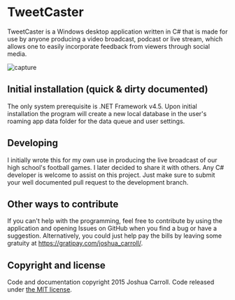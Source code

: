 TweetCaster
===========
TweetCaster is a Windows desktop application written in C# that is made for use by anyone producing a video broadcast, podcast or live stream, which allows one to easily incorporate feedback from viewers through social media.

![capture](https://cloud.githubusercontent.com/assets/2617394/11320654/00d0bf50-9066-11e5-8a5c-702753743fd9.PNG)

## Initial installation (quick & dirty documented)

The only system prerequisite is .NET Framework v4.5.  Upon initial installation the program will create a new local database in the user's roaming app data folder for the data queue and user settings.

## Developing

I initially wrote this for my own use in producing the live broadcast of our high school's football games.  I later decided to share it with others.  Any C# developer is welcome to assist on this project.  Just make sure to submit your well documented pull request to the development branch.

## Other ways to contribute

If you can't help with the programming, feel free to contribute by using the application and opening Issues on GitHub when you find a bug or have a suggestion.  Alternatively, you could just help pay the bills by leaving some gratuity at https://gratipay.com/joshua_carroll/.

## Copyright and license

Code and documentation copyright 2015 Joshua Carroll.  Code released under [the MIT license](https://github.com/twbs/bootstrap/blob/master/LICENSE). 
